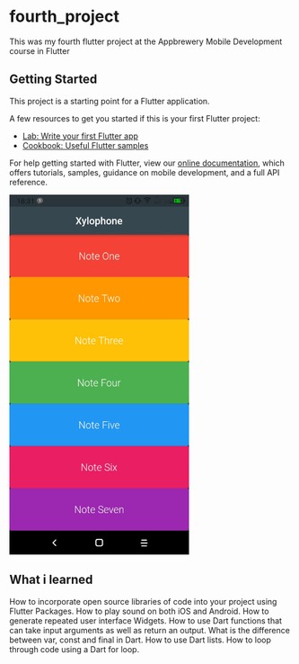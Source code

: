 # fourth_project
This was my fourth flutter project at the Appbrewery Mobile Development course in Flutter

## Getting Started

This project is a starting point for a Flutter application.

A few resources to get you started if this is your first Flutter project:

- [Lab: Write your first Flutter app](https://flutter.dev/docs/get-started/codelab)
- [Cookbook: Useful Flutter samples](https://flutter.dev/docs/cookbook)

For help getting started with Flutter, view our
[online documentation](https://flutter.dev/docs), which offers tutorials,
samples, guidance on mobile development, and a full API reference.

<img src="https://github.com/Josefrino/Xylophone/blob/master/Xylophone.jpg" width="320">

## What i learned

How to incorporate open source libraries of code into your project using Flutter Packages.
How to play sound on both iOS and Android.
How to generate repeated user interface Widgets.
How to use Dart functions that can take input arguments as well as return an output.
What is the difference between var, const and final in Dart.
How to use Dart lists.
How to loop through code using a Dart for loop.
